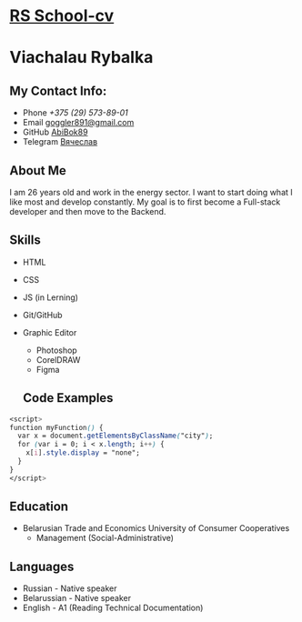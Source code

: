 # [RS School-cv](https://abibok89.github.io/rsschool-cv/)
# Viachalau Rybalka

##  My Contact Info:
- Phone _+375 (29) 573-89-01_
- Email goggler891@gmail.com
- GitHub [AbiBok89](https://github.com/AbiBok89)
- Telegram [Вячеслав](https://t.me/AbiBok89)

## About Me
I am 26 years old and work in the energy sector.  I want to start doing what I like most and develop constantly.  My goal is to first become a Full-stack developer and then move to the Backend.

## Skills
- HTML
- CSS
- JS (in Lerning)
- Git/GitHub
- Graphic Editor
    - Photoshop
    - CorelDRAW
    - Figma

    ## Code Examples
```css   
<script>
function myFunction() {
  var x = document.getElementsByClassName("city");
  for (var i = 0; i < x.length; i++) {
    x[i].style.display = "none";
  }
}
</script>
```
## Education
- Belarusian Trade and Economics University of Consumer Cooperatives
    - Management (Social-Administrative) 

## Languages
* Russian - Native speaker
* Belarussian - Native speaker
* English - A1 (Reading Technical Documentation)